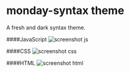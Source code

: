 # monday-syntax theme

A fresh and dark syntax theme.

####JavaScript
![screenshot js](http://i.imgur.com/F6p82w5.png)

####CSS
![screenshot css](http://i.imgur.com/qaAIIez.png)

####HTML
![screenshot html](http://i.imgur.com/PUzTUOL.png)
